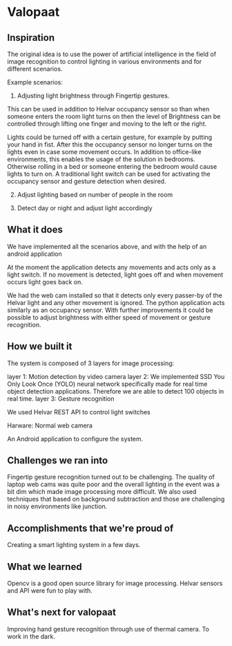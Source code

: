 # Valopaat
## Inspiration
The original idea is to use the power of artificial intelligence in the field of image recognition to control lighting in various environments and for different scenarios.

Example scenarios:

1. Adjusting light brightness through Fingertip gestures.

This can be used in addition to Helvar occupancy sensor so than when someone enters the room light turns on then the level of Brightness can be controlled through lifting one finger and moving to the left or the right.

Lights could be turned off with a certain gesture, for example by putting your hand in fist. After this the occupancy sensor no longer turns on the lights even in case some movement occurs. In addition to office-like environments, this enables the usage of the solution in bedrooms. Otherwise rolling in a bed or someone entering the bedroom would cause lights to turn on. A traditional light switch can be used for activating the occupancy sensor and gesture detection when desired.

2. Adjust lighting based on number of people in the room

3. Detect day or night and adjust light accordingly

## What it does

We have implemented all the scenarios above, and with the help of an android application

At the moment the application detects any movements and acts only as a light switch. If no movement is detected, light goes off and when movement occurs light goes back on.

We had the web cam installed so that it detects only every passer-by of the Helvar light and any other movement is ignored. The python application acts similarly as an occupancy sensor. With further improvements it could be possible to adjust brightness with either speed of movement or gesture recognition.

## How we built it

The system is composed of 3 layers for image processing:

layer 1: Motion detection by video camera
layer 2: We implemented SSD You Only Look Once (YOLO) neural network specifically made for real time object detection applications. Therefore we are able to detect 100 objects in real time.
layer 3: Gesture recognition

We used Helvar REST API to control light switches

Harware: Normal web camera

An Android application to configure the system.

## Challenges we ran into
Fingertip gesture recognition turned out to be challenging. The quality of laptop web cams was quite poor and the overall lighting in the event was a bit dim which made image processing more difficult. We also used techniques that based on background subtraction and those are challenging in noisy environments like junction.

## Accomplishments that we're proud of

Creating a smart lighting system in a few days.

## What we learned
Opencv is a good open source library for image processing.
Helvar sensors and API were fun to play with.

## What's next for valopaat
Improving hand gesture recognition through use of thermal camera. To work in the dark.